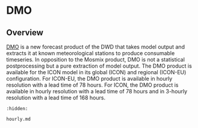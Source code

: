 # DMO

## Overview

[DMO](https://www.dwd.de/DE/leistungen/met_verfahren_ptp_dmo/met_verfahren_ptp_dmo.html) is a new forecast product of 
the DWD that takes model output and extracts it at known meteorological stations to produce consumable timeseries. In 
opposition to the Mosmix product, DMO is not a statistical postprocessing but a pure extraction of model output. The DMO 
product is available for the ICON model in its global (ICON) and regional (ICON-EU) configuration. For ICON-EU, the DMO 
product is available in hourly resolution with a lead time of 78 hours. For ICON, the DMO product is available in hourly 
resolution with a lead time of 78 hours and in 3-hourly resolution with a lead time of 168 hours.

```{toctree}
:hidden:

hourly.md
```